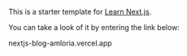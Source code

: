 This is a starter template for [Learn Next.js](https://nextjs.org/learn).

You can take a look of it by entering the link below:

nextjs-blog-amloria.vercel.app
